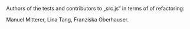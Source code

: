 Authors of the tests and contributors to „src.js“ in terms of of refactoring:

 Manuel Mitterer, Lina Tang, Franziska Oberhauser.
